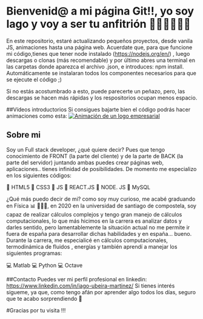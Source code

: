 # Bienvenid@ a mi página Git!!, yo soy Iago y voy a ser tu anfitrión 🧑🏼‍💻🧑🏼‍💻
En este repositorio, estaré actualizando pequeños proyectos, desde vanila JS, animaciones hasta una página web.
Acuerdate que, para que funcione mi código,tienes que tener node instalado (https://nodejs.org/en/) ,
luego descargas o clonas (más recomendable) y por último abres una terminal en las carpetas donde aparezca el archivo .json, 
e introduces:  npm install.
Automáticamente se instalaran todos los componentes necesarios para que se ejecute el código ;)

Si no estás acostumbrado a esto, puede parecerte un peñazo, pero, las descargas se hacen más rápidas y los respositorios ocupan menos espacio.

##Vídeos introductorios
Si consigues bajarte bien el código podrás hacer animaciones como esta:
[![Animación de un logo empresarial](http://img.youtube.com/vi/6plLftGUp1g/0.jpg)](http://www.youtube.com/watch?v=6plLftGUp1g "Portada")
  
  
## Sobre mi
Soy un Full stack developer, ¿qué quiere decir?
Pues que tengo conocimiento de FRONT (la parte del cliente) y de la parte de BACK (la parte del servidor)
juntando ambas puedes crear páginas web, aplicaciones.. tienes infinidad de posibilidades.
De momento me especializo en los siguientes códigos:

🔲 HTML5
🔲 CSS3
🔲 JS
🔲 REACT.JS
🔳 NODE. JS
🔳 MySQL

¿Qué más puedo decir de mi?  como soy muy curioso, me acabé graduando en Física 📊 👨🏼‍🔬, en 2020 en la universidad de santiago de compostela, soy capaz de realizar cálculos complejos y 
tengo gran manejo de cálculos computacionales, lo que más hicimos en la carrera es analizar datos y darles sentido, pero lamentablemente la situación actual no me
permite ir fuera de españa para desarrollar dichas habilidades y en españa... bueno.
Durante la carrera, me especialicé en cálculos computacionales, termodinámica de fluidos , energías y también aprendí a manejar los siguientes programas:

💻 Matlab
💻 Python
💻 Octave

##Contacto
Puedes ver mi perfil profesional en linkedin:   https://www.linkedin.com/in/iago-ubeira-martinez/
Si tienes interés sigueme, ya que, como tengo afán por aprender algo todos los días, seguro que te acabo sorprendiendo 🤩


#Gracias por tu visita !!!
